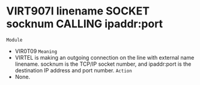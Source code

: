 # VIRT907I linename SOCKET socknum CALLING ipaddr:port
`Module`
- VIR0T09
`Meaning`
- VIRTEL is making an outgoing connection on the line with external name linename. socknum is the TCP/IP socket number, and ipaddr:port is the destination IP address and port number.
`Action`
- None.
